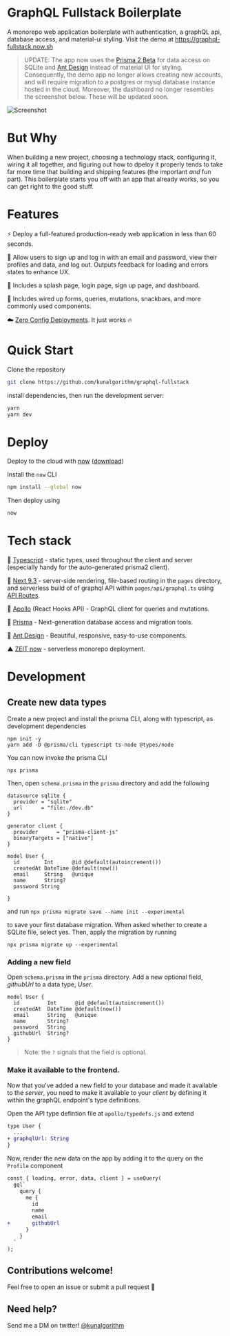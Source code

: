 # GraphQL Fullstack Boilerplate

A monorepo web application boilerplate with authentication, a graphQL api, database access, and material-ui styling. Visit the demo at https://graphql-fullstack.now.sh

> UPDATE: The app now uses the [Prisma 2 Beta](https://www.prisma.io/blog/prisma-2-beta-b7bcl0gd8d8e/) for data access on SQLite and [Ant Design](https://ant.design) instead of material UI for styling. Consequently, the demo app no longer allows creating new accounts, and will require migration to a postgres or mysql database instance hosted in the cloud. Moreover, the dashboard no longer resembles the screenshot below. These will be updated soon.

![Screenshot](static/screenshot.png)

# But Why

When building a new project, choosing a technology stack, configuring it, wiring it all together, and figuring out how to dpeloy it properly tends to take far more time that building and shipping features (the important _and_ fun part). This boilerplate starts you off with an app that already works, so you can get right to the good stuff.

# Features

⚡️ Deploy a full-featured production-ready web application in less than 60 seconds.

🔐 Allow users to sign up and log in with an email and password, view their profiles and data, and log out. Outputs feedback for loading and errors states to enhance UX. 

📃 Includes a splash page, login page, sign up page, and dashboard.

🤖‍‍ Includes wired up forms, queries, mutations, snackbars, and more commonly used components.

☁️ [Zero Config Deployments](https://zeit.co/blog/zero-config). It just works 🔥

# Quick Start

Clone the repository

```bash
git clone https://github.com/kunalgorithm/graphql-fullstack
```

install dependencies, then run the development server:

```bash
yarn
yarn dev
```

# Deploy

Deploy to the cloud with [now](https://zeit.co/now) ([download](https://zeit.co/download))

Install the `now` CLI

```bash
npm install --global now
```

Then deploy using

```bash
now
```

# Tech stack

🤖 [Typescript](https://www.typescriptlang.org) - static types, used throughout the client and server (especially handy for the auto-generated prisma2 client).

🌚 [Next 9.3](https://github.com/zeit/next.js) - server-side rendering, file-based routing in the `pages` directory, and serverless build of of graphql API within `pages/api/graphql.ts` using [API Routes](https://github.com/zeit/next.js#api-routes).

🦋 [Apollo](https://www.apollographql.com/docs/react/hooks-migration/) (React Hooks API) - GraphQL client for queries and mutations.

🦄 [Prisma](https://prisma.io) - Next-generation database access and migration tools.

💅 [Ant Design](https:/ant.design) - Beautiful, responsive, easy-to-use components.

▲ [ZEIT now](https://now.sh) - serverless monorepo deployment.

# Development

## Create new data types

Create a new project and install the prisma CLI, along with typescript, as development dependencies

```
npm init -y
yarn add -D @prisma/cli typescript ts-node @types/node
```

You can now invoke the prisma CLI

```
npx prisma
```

Then, open `schema.prisma` in the `prisma` directory and add the following

```prisma
datasource sqlite {
  provider = "sqlite"
  url      = "file:./dev.db"
}

generator client {
  provider      = "prisma-client-js"
  binaryTargets = ["native"]
}

model User {
  id        Int      @id @default(autoincrement())
  createdAt DateTime @default(now())
  email     String   @unique
  name      String?
  password String

}

```

and run
`npx prisma migrate save --name init --experimental`

to save your first database migration. When asked whether to create a SQLite file, select yes. Then, apply the migration by running

`npx prisma migrate up --experimental`

### Adding a new field

Open `schema.prisma` in the `prisma` directory. Add a new optional field, _githubUrl_ to a data type, _User_.

```prisma
model User {
  id         Int      @id @default(autoincrement())
  createdAt  DateTime @default(now())
  email      String   @unique
  name       String?
  password   String
  githubUrl  String?
}
```

> Note: the `?` signals that the field is optional.

### Make it available to the frontend.

Now that you've added a new field to your database and made it available to the _server_, you need to make it available to your _client_ by defining it within the graphQL endpoint's type definitions.

Open the API type defintion file at `apollo/typedefs.js` and extend

```diff
type User {
  ...
+ graphqlUrl: String
}
```

Now, render the new data on the app by adding it to the query on the `Profile` component

```diff
const { loading, error, data, client } = useQuery(
  gql`
    query {
      me {
        id
        name
        email
+       githubUrl
      }
    }
  `
);
```

## Contributions welcome!

Feel free to open an issue or submit a pull request 🙂

## Need help?

Send me a DM on twitter! [@kunalgorithm](https://twitter.com/kunalgorithm)
